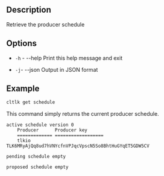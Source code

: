 ## Description

Retrieve the producer schedule


## Options
- `-h` - --help                   Print this help message and exit

- `-j`- --json                   Output in JSON format


## Example

```sh
cltlk get schedule
```

This command simply returns the current producer schedule. 

```console
active schedule version 0
    Producer      Producer key
    ============= ==================
    tlkio         TLK6MRyAjQq8ud7hVNYcfnVPJqcVpscN5So8BhtHuGYqET5GDW5CV

pending schedule empty

proposed schedule empty
```
